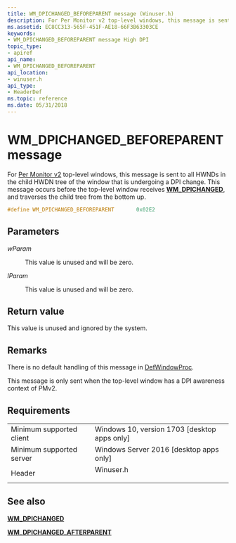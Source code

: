 ```yaml
---
title: WM_DPICHANGED_BEFOREPARENT message (Winuser.h)
description: For Per Monitor v2 top-level windows, this message is sent to all HWNDs in the child HWDN tree of the window that is undergoing a DPI change.
ms.assetid: EC8CC313-565F-451F-AE18-66F3B63303CE
keywords:
- WM_DPICHANGED_BEFOREPARENT message High DPI
topic_type:
- apiref
api_name:
- WM_DPICHANGED_BEFOREPARENT
api_location:
- winuser.h
api_type:
- HeaderDef
ms.topic: reference
ms.date: 05/31/2018
---
```


# WM\_DPICHANGED\_BEFOREPARENT message

For [Per Monitor v2](dpi-awareness-context.md) top-level windows, this message is sent to all HWNDs in the child HWDN tree of the window that is undergoing a DPI change. This message occurs before the top-level window receives [**WM\_DPICHANGED**](wm-dpichanged.md), and traverses the child tree from the bottom up.


```C++
#define WM_DPICHANGED_BEFOREPARENT       0x02E2
```



## Parameters

<dl> <dt>

*wParam* 
</dt> <dd>

This value is unused and will be zero.

</dd> <dt>

*lParam* 
</dt> <dd>

This value is unused and will be zero.

</dd> </dl>

## Return value

This value is unused and ignored by the system.

## Remarks

There is no default handling of this message in [DefWindowProc](https://msdn.microsoft.com/library/windows/desktop/ms633572.aspx(d=robot)).

This message is only sent when the top-level window has a DPI awareness context of PMv2.

## Requirements



|                                     |                                                                                      |
|-------------------------------------|--------------------------------------------------------------------------------------|
| Minimum supported client<br/> | Windows 10, version 1703 \[desktop apps only\]<br/>                            |
| Minimum supported server<br/> | Windows Server 2016 \[desktop apps only\]<br/>                                 |
| Header<br/>                   | <dl> <dt>Winuser.h</dt> </dl> |



## See also

<dl> <dt>

[**WM\_DPICHANGED**](wm-dpichanged.md)
</dt> <dt>

[**WM\_DPICHANGED\_AFTERPARENT**](wm-dpichanged-afterparent.md)
</dt> </dl>

 

 





